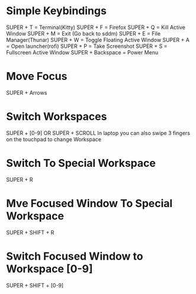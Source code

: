 # Simple Keybindings

SUPER + T = Terminal(Kitty)
SUPER + F = Firefox
SUPER + Q = Kill Active Window
SUPER + M = Exit (Go back to sddm)
SUPER + E = File Manager(Thunar)
SUPER + W = Toggle Floating Active Window
SUPER + A = Open launcher(rofi)
SUPER + P = Take Screenshot
SUPER + S = Fullscreen Active Window
SUPER + Backspace = Power Menu

# Move Focus

SUPER + Arrows

# Switch Workspaces

SUPER + [0-9] OR SUPER + SCROLL
In laptop you can also swipe 3 fingers on the touchpad to change Workspace
# Switch To Special Workspace

SUPER + R

# Mve Focused Window To Special Workspace

SUPER + SHIFT + R 

# Switch Focused Window to Workspace [0-9]

SUPER + SHIFT + [0-9]
